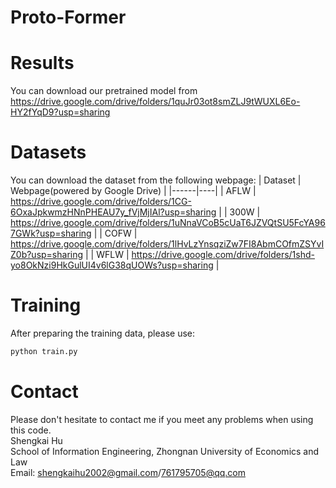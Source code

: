 # Proto-Former


# Results
You can download our pretrained model from https://drive.google.com/drive/folders/1quJr03ot8smZLJ9tWUXL6Eo-HY2fYqD9?usp=sharing

# Datasets
You can download the dataset from the following webpage:
| Dataset | Webpage(powered by Google Drive) |
|------|----|
| AFLW  | https://drive.google.com/drive/folders/1CG-6OxaJpkwmzHNnPHEAU7y_fVjMjIAl?usp=sharing | 
| 300W  | https://drive.google.com/drive/folders/1uNnaVCoB5cUaT6JZVQtSU5FcYA967GWk?usp=sharing | 
| COFW  | https://drive.google.com/drive/folders/1lHvLzYnsqziZw7FI8AbmCOfmZSYvIZ0b?usp=sharing | 
| WFLW  | https://drive.google.com/drive/folders/1shd-yo8OkNzi9HkGulUI4v6lG38qUOWs?usp=sharing | 

# Training
After preparing the training data, please use:
```python
python train.py
```

# Contact
Please don't hesitate to contact me if you meet any problems when using this code.<br>
Shengkai Hu<br>
School of Information Engineering, Zhongnan University of Economics and Law<br>
Email: shengkaihu2002@gmail.com/761795705@qq.com
